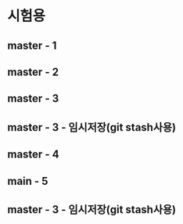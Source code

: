 # 시험용
## master - 1
## master - 2
## master - 3
## master - 3 - 임시저장(git stash사용)
## master - 4
## main - 5

## master - 3 - 임시저장(git stash사용)
